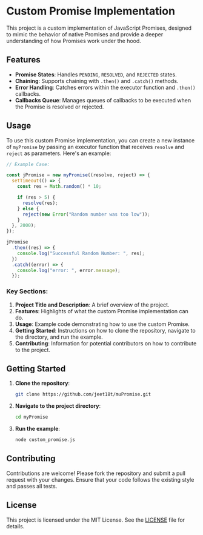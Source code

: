 # Custom Promise Implementation

This project is a custom implementation of JavaScript Promises, designed to mimic the behavior of native Promises and provide a deeper understanding of how Promises work under the hood.

## Features

- **Promise States**: Handles `PENDING`, `RESOLVED`, and `REJECTED` states.
- **Chaining**: Supports chaining with `.then()` and `.catch()` methods.
- **Error Handling**: Catches errors within the executor function and `.then()` callbacks.
- **Callbacks Queue**: Manages queues of callbacks to be executed when the Promise is resolved or rejected.

## Usage

To use this custom Promise implementation, you can create a new instance of `myPromise` by passing an executor function that receives `resolve` and `reject` as parameters. Here's an example:

```javascript
// Example Case:

const jPromise = new myPromise((resolve, reject) => {
  setTimeout(() => {
    const res = Math.random() * 10;

    if (res > 5) {
      resolve(res);
    } else {
      reject(new Error("Random number was too low"));
    }
  }, 2000);
});

jPromise
  .then((res) => {
    console.log("Successful Random Number: ", res);
  })
  .catch((error) => {
    console.log("error: ", error.message);
  });

```

### Key Sections:
1. **Project Title and Description**: A brief overview of the project.
2. **Features**: Highlights of what the custom Promise implementation can do.
3. **Usage**: Example code demonstrating how to use the custom Promise.
4. **Getting Started**: Instructions on how to clone the repository, navigate to the directory, and run the example.
5. **Contributing**: Information for potential contributors on how to contribute to the project.


## Getting Started

1. **Clone the repository**:
    ```bash
    git clone https://github.com/jeet18t/muPromise.git
    ```

2. **Navigate to the project directory**:
    ```bash
    cd myPromise
    ```

3. **Run the example**:
    ```bash
    node custom_promise.js
    ```

## Contributing

Contributions are welcome! Please fork the repository and submit a pull request with your changes. Ensure that your code follows the existing style and passes all tests.


## License

This project is licensed under the MIT License. See the [LICENSE](LICENSE) file for details.

